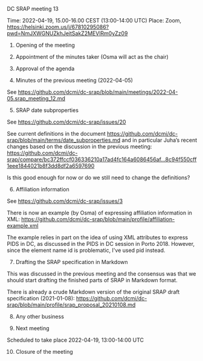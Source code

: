 ﻿DC SRAP meeting 13Time: 2022-04-19, 15.00-16.00 CEST (13:00-14:00 UTC)Place: Zoom, https://helsinki.zoom.us/j/67810295086?pwd=NmJXWGNUZkhJeitSakZ2MEVlRm0yZz091. Opening of the meeting 2. Appointment of the minutes taker (Osma will act as the chair)3. Approval of the agenda4. Minutes of the previous meeting (2022-04-05)See https://github.com/dcmi/dc-srap/blob/main/meetings/2022-04-05.srap_meeting_12.md5. SRAP date subpropertiesSee https://github.com/dcmi/dc-srap/issues/20See current definitions in the document https://github.com/dcmi/dc-srap/blob/main/terms/date_subproperties.mdand in particular Juha’s recent changes based on the discussion in the previous meeting:https://github.com/dcmi/dc-srap/compare/bc372ffccf036336210a17ad4fc164a6086456af...8c94f550cff1eee1844021b8f3dd8df2a6597690Is this good enough for now or do we still need to change the definitions?6. Affiliation informationSee https://github.com/dcmi/dc-srap/issues/3There is now an example (by Osma) of expressing affiliation information in XML:https://github.com/dcmi/dc-srap/blob/main/profile/affiliation-example.xmlThe example relies in part on the idea of using XML attributes to express PIDS in DC, as discussed in the PIDS in DC session in Porto 2018. However, since the element name id is problematic, I've used pid instead.7. Drafting the SRAP specification in MarkdownThis was discussed in the previous meeting and the consensus was that we should start drafting the finished parts of SRAP in Markdown format.There is already a crude Markdown version of the original SRAP draft specification (2021-01-08): https://github.com/dcmi/dc-srap/blob/main/profile/srap_proposal_20210108.md8. Any other business9. Next meetingScheduled to take place 2022-04-19, 13:00-14:00 UTC10. Closure of the meeting